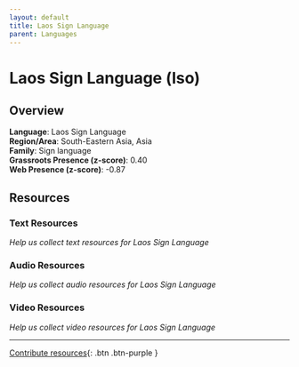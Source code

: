 ```yaml
---
layout: default
title: Laos Sign Language
parent: Languages
---
```


# Laos Sign Language (lso)

## Overview

**Language**: Laos Sign Language  
**Region/Area**: South-Eastern Asia, Asia  
**Family**: Sign language  
**Grassroots Presence (z-score)**: 0.40  
**Web Presence (z-score)**: -0.87  

## Resources

### Text Resources
*Help us collect text resources for Laos Sign Language*

### Audio Resources
*Help us collect audio resources for Laos Sign Language*

### Video Resources
*Help us collect video resources for Laos Sign Language*

---

[Contribute resources](https://forms.office.com/e/1SfLJx3u1r){: .btn .btn-purple }
